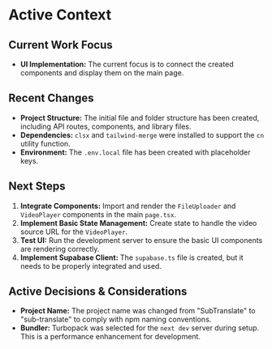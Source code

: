 # Active Context

## Current Work Focus

- **UI Implementation:** The current focus is to connect the created components and display them on the main page.

## Recent Changes

- **Project Structure:** The initial file and folder structure has been created, including API routes, components, and library files.
- **Dependencies:** `clsx` and `tailwind-merge` were installed to support the `cn` utility function.
- **Environment:** The `.env.local` file has been created with placeholder keys.

## Next Steps

1.  **Integrate Components:** Import and render the `FileUploader` and `VideoPlayer` components in the main `page.tsx`.
2.  **Implement Basic State Management:** Create state to handle the video source URL for the `VideoPlayer`.
3.  **Test UI:** Run the development server to ensure the basic UI components are rendering correctly.
4.  **Implement Supabase Client:** The `supabase.ts` file is created, but it needs to be properly integrated and used.

## Active Decisions & Considerations

- **Project Name:** The project name was changed from "SubTranslate" to "sub-translate" to comply with npm naming conventions.
- **Bundler:** Turbopack was selected for the `next dev` server during setup. This is a performance enhancement for development.
